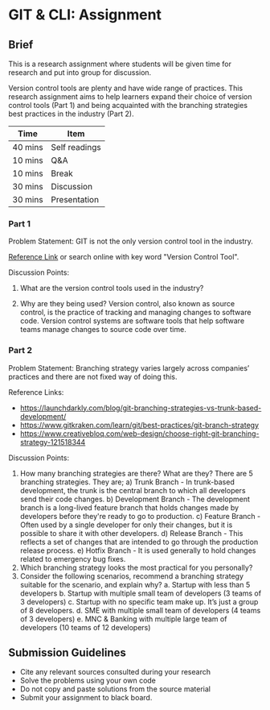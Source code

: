 # GIT & CLI: Assignment

## Brief

This is a research assignment where students will be given time for research and put into group for discussion.

Version control tools are plenty and have wide range of practices. This research assignment aims to help learners expand their choice of version control tools (Part 1) and being acquainted with the branching strategies best practices in the industry (Part 2).

| Time    | Item          |
| ------- | ------------- |
| 40 mins | Self readings |
| 10 mins | Q&A           |
| 10 mins | Break         |
| 30 mins | Discussion    |
| 30 mins | Presentation  |

### Part 1

Problem Statement: GIT is not the only version control tool in the industry.

[Reference Link](https://www.softwaretestinghelp.com/version-control-software/) or search online with key word "Version Control Tool".

Discussion Points:

1. What are the version control tools used in the industry?

1. Why are they being used?
Version control, also known as source control, is the practice of tracking and managing changes to software code. Version control systems are software tools that help software teams manage changes to source code over time.

### Part 2

Problem Statement: Branching strategy varies largely across companies’ practices and there are not fixed way of doing this.

Reference Links:

- https://launchdarkly.com/blog/git-branching-strategies-vs-trunk-based-development/
- https://www.gitkraken.com/learn/git/best-practices/git-branch-strategy
- https://www.creativebloq.com/web-design/choose-right-git-branching-strategy-121518344

Discussion Points:

1. How many branching strategies are there? What are they?
   There are 5 branching strategies. They are;
   a) Trunk Branch - In trunk-based development, the trunk is the central branch to which all developers send their code changes.
   b) Development Branch - The development branch is a long-lived feature branch that holds changes made by developers before they're ready to go to production.
   c) Feature Branch - Often used by a single developer for only their changes, but it is possible to share it with other developers.
   d) Release Branch - This reflects a set of changes that are intended to go through the production release process.
   e) Hotfix Branch - It is used generally to hold changes related to emergency bug fixes.
1. Which branching strategy looks the most practical for you personally?
1. Consider the following scenarios, recommend a branching strategy suitable for the scenario, and explain why?
   a. Startup with less than 5 developers
   b. Startup with multiple small team of developers (3 teams of 3 developers)
   c. Startup with no specific team make up. It’s just a group of 8 developers.
   d. SME with multiple small team of developers (4 teams of 3 developers)
   e. MNC & Banking with multiple large team of developers (10 teams of 12 developers)

## Submission Guidelines

- Cite any relevant sources consulted during your research
- Solve the problems using your own code
- Do not copy and paste solutions from the source material
- Submit your assignment to black board.
